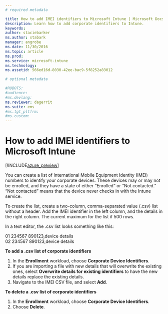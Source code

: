 ```yaml
---
# required metadata

title: How to add IMEI identifiers to Microsoft Intune | Microsoft Docs
description: Learn how to add corporate identifiers to Intune. 
keywords:
author: staciebarker
ms.author: stabark
manager: angrobe
ms.date: 11/30/2016
ms.topic: article
ms.prod:
ms.service: microsoft-intune
ms.technology:
ms.assetid: 566ed16d-8030-42ee-bac9-5f8252a83012

# optional metadata

#ROBOTS:
#audience:
#ms.devlang:
ms.reviewer: dagerrit
ms.suite: ems
#ms.tgt_pltfrm:
#ms.custom:
---
```


# How to add IMEI identifiers to Microsoft Intune

[!INCLUDE[azure_preview](../includes/azure_preview.md)]

You can create a list of International Mobile Equipment Identity (IMEI) numbers to identify your corporate devices. These devices may or may not be enrolled, and they have a state of either “Enrolled” or “Not contacted.” “Not contacted” means that the device never checks in with the Intune service. 

To create the list, create a two-column, comma-separated value (.csv) list without a header. Add the IMEI identifier in the left column, and the details in the right column. The current maximum for the list if 500 rows.

In a text editor, the .csv list looks something like this:

01 234567 890123,device details</br>
02 234567 890123,device details

**To add a .csv list of corporate identifiers**

1. In the **Enrollment** workload, choose **Corporate Device Identifiers**.
2. If you are importing a file with new details that will overwrite the existing ones, select **Overwrite details for existing identifiers** to have the new details replace the existing details.
3. Navigate to the IMEI CSV file, and select **Add**.

**To delete a .csv list of corporate identifiers**

1. In the **Enrollment** workload, choose **Corporate Device Identifiers**.
2. Choose **Delete**.